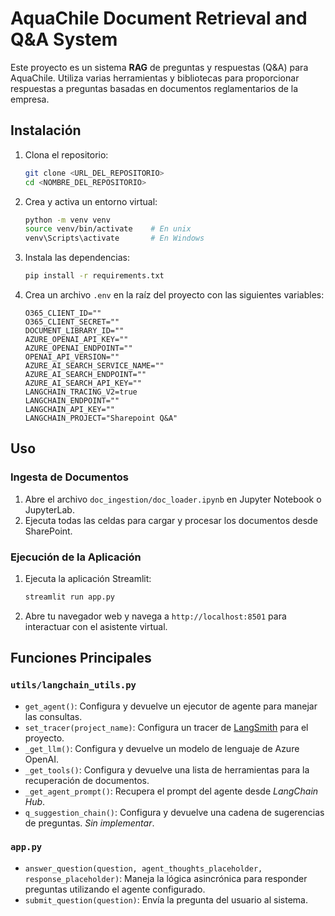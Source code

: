 # AquaChile Document Retrieval and Q&A System

Este proyecto es un sistema **RAG** de preguntas y respuestas (Q&A) para AquaChile. Utiliza varias herramientas y bibliotecas para proporcionar respuestas a preguntas basadas en documentos reglamentarios de la empresa.

## Instalación

1. Clona el repositorio:

    ```sh
    git clone <URL_DEL_REPOSITORIO>
    cd <NOMBRE_DEL_REPOSITORIO>
    ```

2. Crea y activa un entorno virtual:

    ```sh
    python -m venv venv
    source venv/bin/activate    # En unix
    venv\Scripts\activate       # En Windows
    ```

3. Instala las dependencias:

    ```sh
    pip install -r requirements.txt
    ```

4. Crea un archivo `.env` en la raíz del proyecto con las siguientes variables:

    ```env
    O365_CLIENT_ID=""
    O365_CLIENT_SECRET=""
    DOCUMENT_LIBRARY_ID=""
    AZURE_OPENAI_API_KEY=""
    AZURE_OPENAI_ENDPOINT=""
    OPENAI_API_VERSION=""
    AZURE_AI_SEARCH_SERVICE_NAME=""
    AZURE_AI_SEARCH_ENDPOINT=""
    AZURE_AI_SEARCH_API_KEY=""
    LANGCHAIN_TRACING_V2=true
    LANGCHAIN_ENDPOINT=""
    LANGCHAIN_API_KEY=""
    LANGCHAIN_PROJECT="Sharepoint Q&A"
    ```

## Uso

### Ingesta de Documentos

1. Abre el archivo `doc_ingestion/doc_loader.ipynb` en Jupyter Notebook o JupyterLab.
2. Ejecuta todas las celdas para cargar y procesar los documentos desde SharePoint.

### Ejecución de la Aplicación

1. Ejecuta la aplicación Streamlit:

    ```sh
    streamlit run app.py
    ```

2. Abre tu navegador web y navega a `http://localhost:8501` para interactuar con el asistente virtual.

## Funciones Principales

### `utils/langchain_utils.py`

- `get_agent()`: Configura y devuelve un ejecutor de agente para manejar las consultas.
- `set_tracer(project_name)`: Configura un tracer de [LangSmith](https://www.langchain.com/langsmith) para el proyecto.
- `_get_llm()`: Configura y devuelve un modelo de lenguaje de Azure OpenAI.
- `_get_tools()`: Configura y devuelve una lista de herramientas para la recuperación de documentos.
- `_get_agent_prompt()`: Recupera el prompt del agente desde *LangChain Hub*.
- `q_suggestion_chain()`: Configura y devuelve una cadena de sugerencias de preguntas. *Sin implementar*.

### `app.py`

- `answer_question(question, agent_thoughts_placeholder, response_placeholder)`: Maneja la lógica asincrónica para responder preguntas utilizando el agente configurado.
- `submit_question(question)`: Envía la pregunta del usuario al sistema.
